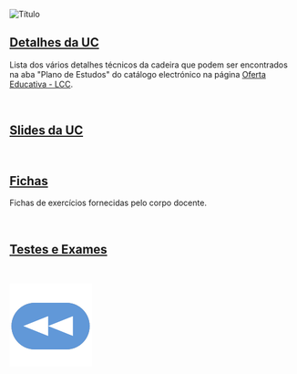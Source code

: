 ![Título](PF.png)

## [Detalhes da UC](Info.md)
Lista dos vários detalhes técnicos da cadeira que podem ser encontrados na aba "Plano de Estudos" do catálogo electrónico na página [Oferta Educativa - LCC](https://www.uminho.pt/PT/ensino/oferta-educativa/_layouts/15/UMinho.PortalUM.UI/Pages/CatalogoCursoDetail.aspx?itemId=3851&catId=12).

<br>

## [Slides da UC](slides-PF-Haskell.pdf)


<br>

## [Fichas](fichas/README.md)
Fichas de exercícios fornecidas pelo corpo docente.

<br>

## [Testes e Exames](testes/README.md)

<br>

[![retroceder](Rewind-Button-PNG-Pic.png)](https://github.com/David81820/Recursos-LCC/tree/main/1ano)
